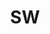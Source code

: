 ---
title: SW
layout: category
permalink: /categories/sw/
taxonomy: sw
author_profile: false
classes: wide
sidebar:
  title: "IT"
  nav: "it-sidebar"
---